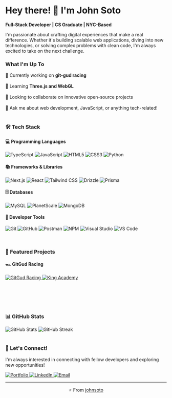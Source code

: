 <h1>Hey there! 👋 I'm John Soto</h1>
<p>
  <strong>Full-Stack Developer | CS Graduate | NYC-Based</strong>
</p>

<p>
  I'm passionate about crafting digital experiences that make a real difference. Whether it's building scalable web applications, diving into new technologies, or solving complex problems with clean code, I'm always excited to take on the next challenge.
</p>

<div> 
  <h3>What I'm Up To</h3> 
</div>

<div> 
  <span>
    🔭 Currently working on <strong>git-gud racing</strong>
  </span> 
</div> 
<br>

<div> 
  <span>🌱 Learning <strong>Three.js and WebGL</strong></span> 
</div>

<br>

<div> 
  <span>👯 Looking to collaborate on innovative open-source projects</span> 
</div>

<br>

<div> 
  <span>💬 Ask me about web development, JavaScript, or anything tech-related!</span> 
</div>

<br>

<div> 
  <h3>🛠️ Tech Stack</h3>
  
  <h4>💻 Programming Languages</h4>
  <p>
    <img src="https://img.shields.io/badge/TypeScript-3178C6?style=for-the-badge&logo=typescript&logoColor=white" alt="TypeScript" />
    <img src="https://img.shields.io/badge/JavaScript-F7DF1E?style=for-the-badge&logo=javascript&logoColor=black" alt="JavaScript" />
    <img src="https://img.shields.io/badge/HTML5-E34F26?style=for-the-badge&logo=html5&logoColor=white" alt="HTML5" />
    <img src="https://img.shields.io/badge/CSS3-1572B6?style=for-the-badge&logo=css3&logoColor=white" alt="CSS3" />
    <img src="https://img.shields.io/badge/Python-3776AB?style=for-the-badge&logo=python&logoColor=white" alt="Python" />
  </p>
  
  <h4>📚 Frameworks & Libraries</h4>
  <p>
    <img src="https://img.shields.io/badge/Next.js-000000?style=for-the-badge&logo=next.js&logoColor=white" alt="Next.js" />
    <img src="https://img.shields.io/badge/React-20232A?style=for-the-badge&logo=react&logoColor=61DAFB" alt="React" />
    <img src="https://img.shields.io/badge/Tailwind_CSS-38B2AC?style=for-the-badge&logo=tailwind-css&logoColor=white" alt="Tailwind CSS" />
    <img src="https://img.shields.io/badge/Drizzle-C5F74F?style=for-the-badge&logo=drizzle&logoColor=black" alt="Drizzle" />
    <img src="https://img.shields.io/badge/Prisma-2D3748?style=for-the-badge&logo=prisma&logoColor=white" alt="Prisma" />
  </p>
  
  <h4>🗄️ Databases</h4>
  <p>
    <img src="https://img.shields.io/badge/MySQL-00000F?style=for-the-badge&logo=mysql&logoColor=white" alt="MySQL" />
    <img src="https://img.shields.io/badge/PlanetScale-000000?style=for-the-badge&logo=planetscale&logoColor=white" alt="PlanetScale" />
    <img src="https://img.shields.io/badge/MongoDB-4EA94B?style=for-the-badge&logo=mongodb&logoColor=white" alt="MongoDB" />
  </p>
  
  <h4>🔧 Developer Tools</h4>
  <p>
    <img src="https://img.shields.io/badge/Git-F05032?style=for-the-badge&logo=git&logoColor=white" alt="Git" />
    <img src="https://img.shields.io/badge/GitHub-100000?style=for-the-badge&logo=github&logoColor=white" alt="GitHub" />
    <img src="https://img.shields.io/badge/Postman-FF6C37?style=for-the-badge&logo=postman&logoColor=white" alt="Postman" />
    <img src="https://img.shields.io/badge/NPM-CB3837?style=for-the-badge&logo=npm&logoColor=white" alt="NPM" />
    <img src="https://img.shields.io/badge/Visual_Studio-5C2D91?style=for-the-badge&logo=visual%20studio&logoColor=white" alt="Visual Studio" />
    <img src="https://img.shields.io/badge/Visual_Studio_Code-0078D4?style=for-the-badge&logo=visual%20studio%20code&logoColor=white" alt="VS Code" />
  </p>
</div>


<br>

<div> 
  <h3>🌟 Featured Projects</h3> 
  
  <h4>🏎️ GitGud Racing</h4>
  <a href="https://github.com/Soto-J/gitgud-racing"> 
    <img src="https://github-readme-stats.vercel.app/api/pin/?username=Soto-J&repo=gitgud-racing&theme=radical" alt="GitGud Racing"> 
  </a> 
  <a href="https://github.com/Soto-J/king-academy"> 
    <img src="https://github-readme-stats.vercel.app/api/pin/?username=Soto-J&repo=king-academy&theme=radical" alt="King Academy"> 
  </a> 
  
  <br><br>
  
</div>

<br>

<div> 
  <h3>📊 GitHub Stats</h3>
  <img src="https://github-readme-stats.vercel.app/api?username=Soto-J&show_icons=true&theme=radical" alt="GitHub Stats" />
  <img src="https://github-readme-streak-stats.herokuapp.com/?user=Soto-J&theme=radical" alt="GitHub Streak" />
</div>

<br>

<div> 
  <h3>🤝 Let's Connect!</h3> 
  <p>I'm always interested in connecting with fellow developers and exploring new opportunities!</p> 
</div>

<div> 
  <a href="https://www.johnsoto.dev/"> 
    <img src="https://custom-icon-badges.demolab.com/badge/Portfolio-FF6B6B?style=for-the-badge&logo=world&logoColor=white" alt="Portfolio" />
  </a> 
  <a href="https://linkedin.com/in/john-soto-dev"> 
      <img src="https://custom-icon-badges.demolab.com/badge/LinkedIn-0077B5?style=for-the-badge&logo=linkedin&logoColor=white" alt="LinkedIn" /> 
  </a> 
  <a href="mailto:john.soto.dev@gmail.com"> 
    <img src="https://custom-icon-badges.demolab.com/badge/Email-D14836?style=for-the-badge&logo=mail&logoColor=white" alt="Email" /> 
  </a> 
</div>

<hr>

<p align="center">⭐️ From <a href="https://github.com/Soto-J">johnsoto</a></p>

<!--
For custom badges I used this repo
https://github.com/DenverCoder1/custom-icon-badges


**Soto-J/Soto-J** is a ✨ _special_ ✨ repository because its `README.md` (this file) appears on your GitHub profile.

Here are some ideas to get you started:

- 🔭 I’m currently working on ...
- 🌱 I’m currently learning ...
- 👯 I’m looking to collaborate on ...
- 🤔 I’m looking for help with ...
- 💬 Ask me about ...
- 📫 How to reach me: ...
- 😄 Pronouns: ...
- ⚡ Fun fact: ...
-->
